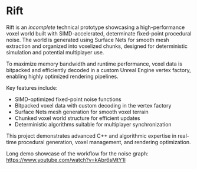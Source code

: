 # Rift

Rift is an *incomplete* technical prototype showcasing a high-performance voxel world built with SIMD-accelerated, determinate fixed-point procedural noise. The world is generated using Surface Nets for smooth mesh extraction and organized into voxelized chunks, designed for deterministic simulation and potential multiplayer use.

To maximize memory bandwidth and runtime performance, voxel data is bitpacked and efficiently decoded in a custom Unreal Engine vertex factory, enabling highly optimized rendering pipelines.

Key features include:
- SIMD-optimized fixed-point noise functions
- Bitpacked voxel data with custom decoding in the vertex factory
- Surface Nets mesh generation for smooth voxel terrain
- Chunked voxel world structure for efficient updates
- Deterministic algorithms suitable for multiplayer synchronization

This project demonstrates advanced C++ and algorithmic expertise in real-time procedural generation, voxel management, and rendering optimization.


Long demo showcase of the workflow for the noise graph:
https://www.youtube.com/watch?v=kAbr6sMtY1I
